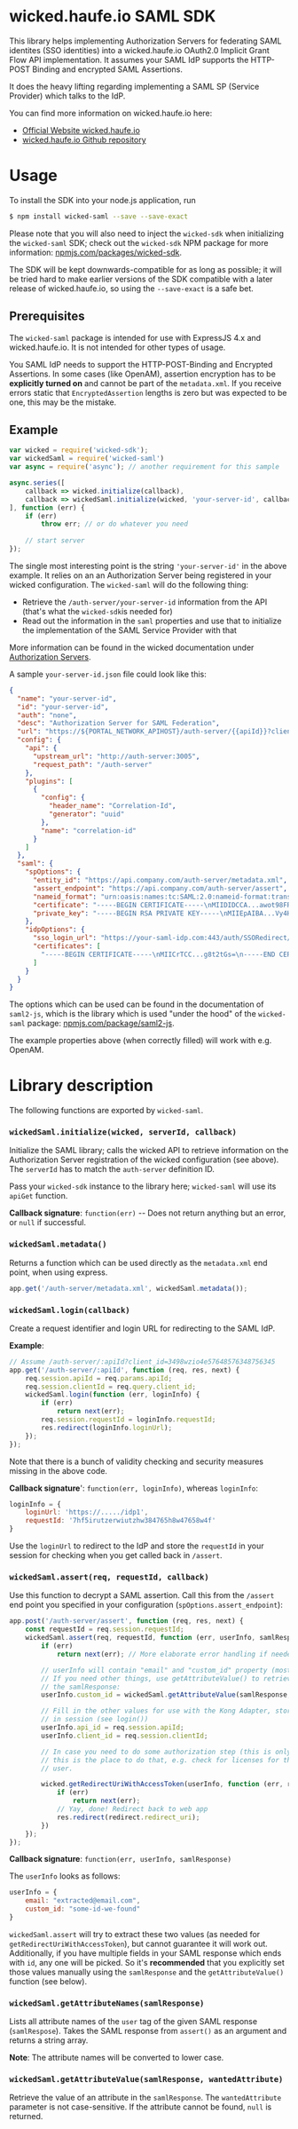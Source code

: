 # wicked.haufe.io SAML SDK

This library helps implementing Authorization Servers for federating SAML identites (SSO identities) into a wicked.haufe.io OAuth2.0 Implicit Grant Flow API implementation. It assumes your SAML IdP supports the HTTP-POST Binding and encrypted SAML Assertions.

It does the heavy lifting regarding implementing a SAML SP (Service Provider) which talks to the IdP.

You can find more information on wicked.haufe.io here:

* [Official Website wicked.haufe.io](http://wicked.haufe.io)
* [wicked.haufe.io Github repository](https://github.com/Haufe-Lexware/wicked.haufe.io)

# Usage

To install the SDK into your node.js application, run

```bash
$ npm install wicked-saml --save --save-exact
```

Please note that you will also need to inject the `wicked-sdk` when initializing the `wicked-saml` SDK; check out the `wicked-sdk` NPM package for more information: [npmjs.com/packages/wicked-sdk](https://www.npmjs.com/package/wicked-sdk).

The SDK will be kept downwards-compatible for as long as possible; it will be tried hard to make earlier versions of the SDK compatible with a later release of wicked.haufe.io, so using the `--save-exact` is a safe bet.

## Prerequisites

The `wicked-saml` package is intended for use with ExpressJS 4.x and wicked.haufe.io. It is not intended for other types of usage.

You SAML IdP needs to support the HTTP-POST-Binding and Encrypted Assertions. In some cases (like OpenAM), assertion encryption has to be **explicitly turned on** and cannot be part of the `metadata.xml`. If you receive errors static that `EncryptedAssertion` lengths is zero but was expected to be one, this may be the mistake.

## Example

```javascript
var wicked = require('wicked-sdk');
var wickedSaml = require('wicked-saml')
var async = require('async'); // another requirement for this sample

async.series([
    callback => wicked.initialize(callback),
    callback => wickedSaml.initialize(wicked, 'your-server-id', callback)
], function (err) {
    if (err)
        throw err; // or do whatever you need
    
    // start server
});
```

The single most interesting point is the string `'your-server-id'` in the above example. It relies on an an Authorization Server being registered in your wicked configuration. The `wicked-saml` will do the following thing:

* Retrieve the `/auth-server/your-server-id` information from the API (that's what the `wicked-sdk`is needed for)
* Read out the information in the `saml` properties and use that to initialize the implementation of the SAML Service Provider with that

More information can be found in the wicked documentation under [Authorization Servers](https://github.com/Haufe-Lexware/wicked.haufe.io/blob/oauth2_implicit/doc/authorization-servers.md).

A sample `your-server-id.json` file could look like this:

```json
{
  "name": "your-server-id",
  "id": "your-server-id",
  "auth": "none",
  "desc": "Authorization Server for SAML Federation",
  "url": "https://${PORTAL_NETWORK_APIHOST}/auth-server/{{apiId}}?client_id=(your app's client id)",
  "config": {
    "api": {
      "upstream_url": "http://auth-server:3005",
      "request_path": "/auth-server"
    },
    "plugins": [
      {
        "config": {
          "header_name": "Correlation-Id",
          "generator": "uuid"
        },
        "name": "correlation-id"
      }
    ]
  },
  "saml": {
    "spOptions": {
      "entity_id": "https://api.company.com/auth-server/metadata.xml",
      "assert_endpoint": "https://api.company.com/auth-server/assert",
      "nameid_format": "urn:oasis:names:tc:SAML:2.0:nameid-format:transient",
      "certificate": "-----BEGIN CERTIFICATE-----\nMIIDIDCCA...awot98FReb\n-----END CERTIFICATE-----",
      "private_key": "-----BEGIN RSA PRIVATE KEY-----\nMIIEpAIBA...Vy4HpO2KPg==\n-----END RSA PRIVATE KEY-----"
    },
    "idpOptions": {
      "sso_login_url": "https://your-saml-idp.com:443/auth/SSORedirect/metaAlias/idp1",
      "certificates": [
        "-----BEGIN CERTIFICATE-----\nMIICrTCC...g8t2tGs=\n-----END CERTIFICATE-----"
      ]
    }
  }
}
```

The options which can be used can be found in the documentation of `saml2-js`, which is the library which is used "under the hood" of the `wicked-saml` package: [npmjs.com/package/saml2-js](https://www.npmjs.com/package/saml2-js).

The example properties above (when correctly filled) will work with e.g. OpenAM.

# Library description

The following functions are exported by `wicked-saml`.

### `wickedSaml.initialize(wicked, serverId, callback)`

Initialize the SAML library; calls the wicked API to retrieve information on the Authorization Server registration of the wicked configuration (see above). The `serverId` has to match the `auth-server` definition ID.

Pass your `wicked-sdk` instance to the library here; `wicked-saml` will use its `apiGet` function.

**Callback signature**: `function(err)` -- Does not return anything but an error, or `null` if successful.

### `wickedSaml.metadata()`

Returns a function which can be used directly as the `metadata.xml` end point, when using express.

```javascript
app.get('/auth-server/metadata.xml', wickedSaml.metadata());
```

### `wickedSaml.login(callback)`

Create a request identifier and login URL for redirecting to the SAML IdP.

**Example**:

```javascript
// Assume /auth-server/:apiId?client_id=3498wzio4e57648576348756345
app.get('/auth-server/:apiId', function (req, res, next) {
    req.session.apiId = req.params.apiId;
    req.session.clientId = req.query.client_id;
    wickedSaml.login(function (err, loginInfo) {
        if (err)
            return next(err);
        req.session.requestId = loginInfo.requestId;
        res.redirect(loginInfo.loginUrl);
    });
});
```

Note that there is a bunch of validity checking and security measures missing in the above code.

**Callback signature**': `function(err, loginInfo)`, whereas `loginInfo`:

```javascript
loginInfo = {
    loginUrl: 'https://...../idp1',
    requestId: '7hf5irutzerwiutzhw384765h8w47658w4f'
}
```

Use the `loginUrl` to redirect to the IdP and store the `requestId` in your session for checking when you get called back in `/assert`.

### `wickedSaml.assert(req, requestId, callback)`

Use this function to decrypt a SAML assertion. Call this from the `/assert` end point you specified in your configuration (`spOptions.assert_endpoint`):

```javascript
app.post('/auth-server/assert', function (req, res, next) {
    const requestId = req.session.requestId;
    wickedSaml.assert(req, requestId, function (err, userInfo, samlResponse) {
        if (err)
            return next(err); // More elaborate error handling if needed

        // userInfo will contain "email" and "custom_id" property (most of the time)
        // If you need other things, use getAttributeValue() to retrieve from
        // the samlResponse:
        userInfo.custom_id = wickedSaml.getAttributeValue(samlResponse, 'our_company_id');

        // Fill in the other values for use with the Kong Adapter, stored
        // in session (see login())
        userInfo.api_id = req.session.apiId;
        userInfo.client_id = req.session.clientId;

        // In case you need to do some authorization step (this is only authentication),
        // this is the place to do that, e.g. check for licenses for the authenticated
        // user.

        wicked.getRedirectUriWithAccessToken(userInfo, function (err, redirect) {
            if (err)
                return next(err);
            // Yay, done! Redirect back to web app
            res.redirect(redirect.redirect_uri);
        })
    });
});
```

**Callback signature**: `function(err, userInfo, samlResponse)`

The `userInfo` looks as follows:

```javascript
userInfo = {
    email: "extracted@email.com",
    custom_id: "some-id-we-found"
}
```

`wickedSaml.assert` will try to extract these two values (as needed for `getRedirectUriWithAccessToken`), but cannot guarantee it will work out. Additionally, if you have multiple fields in your SAML response which ends with `id`, any one will be picked. So it's **recommended** that you explicitly set those values manually using the `samlResponse` and the `getAttributeValue()` function (see below).

### `wickedSaml.getAttributeNames(samlResponse)`

Lists all attribute names of the `user` tag of the given SAML response (`samlRespose`). Takes the SAML response from `assert()` as an argument and returns a string array.

**Note**: The attribute names will be converted to lower case.

### `wickedSaml.getAttributeValue(samlResponse, wantedAttribute)`

Retrieve the value of an attribute in the `samlResponse`. The `wantedAttribute` parameter is not case-sensitive. If the attribute cannot be found, `null` is returned. 

